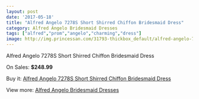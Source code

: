 ```yaml
---
layout: post
date: '2017-05-18'
title: "Alfred Angelo 7278S Short Shirred Chiffon Bridesmaid Dress"
category: Alfred Angelo Bridesmaid Dresses
tags: ["alfred","prom","angelo","charming","dress"]
image: http://img.princessan.com/31793-thickbox_default/alfred-angelo-7278s-short-shirred-chiffon-bridesmaid-dress.jpg
---
```

Alfred Angelo 7278S Short Shirred Chiffon Bridesmaid Dress

On Sales: **$248.99**
<a href="https://www.princessan.com/en/14474-alfred-angelo-7278s-short-shirred-chiffon-bridesmaid-dress.html"><amp-img layout="responsive" width="600" height="600" src="//img.princessan.com/31793-thickbox_default/alfred-angelo-7278s-short-shirred-chiffon-bridesmaid-dress.jpg" alt="Alfred Angelo 7278S Short Shirred Chiffon Bridesmaid Dress 0" /></a>
<a href="https://www.princessan.com/en/14474-alfred-angelo-7278s-short-shirred-chiffon-bridesmaid-dress.html"><amp-img layout="responsive" width="600" height="600" src="//img.princessan.com/31797-thickbox_default/alfred-angelo-7278s-short-shirred-chiffon-bridesmaid-dress.jpg" alt="Alfred Angelo 7278S Short Shirred Chiffon Bridesmaid Dress 1" /></a>
<a href="https://www.princessan.com/en/14474-alfred-angelo-7278s-short-shirred-chiffon-bridesmaid-dress.html"><amp-img layout="responsive" width="600" height="600" src="//img.princessan.com/31796-thickbox_default/alfred-angelo-7278s-short-shirred-chiffon-bridesmaid-dress.jpg" alt="Alfred Angelo 7278S Short Shirred Chiffon Bridesmaid Dress 2" /></a>
<a href="https://www.princessan.com/en/14474-alfred-angelo-7278s-short-shirred-chiffon-bridesmaid-dress.html"><amp-img layout="responsive" width="600" height="600" src="//img.princessan.com/31795-thickbox_default/alfred-angelo-7278s-short-shirred-chiffon-bridesmaid-dress.jpg" alt="Alfred Angelo 7278S Short Shirred Chiffon Bridesmaid Dress 3" /></a>
<a href="https://www.princessan.com/en/14474-alfred-angelo-7278s-short-shirred-chiffon-bridesmaid-dress.html"><amp-img layout="responsive" width="600" height="600" src="//img.princessan.com/31794-thickbox_default/alfred-angelo-7278s-short-shirred-chiffon-bridesmaid-dress.jpg" alt="Alfred Angelo 7278S Short Shirred Chiffon Bridesmaid Dress 4" /></a>

Buy it: [Alfred Angelo 7278S Short Shirred Chiffon Bridesmaid Dress](https://www.princessan.com/en/14474-alfred-angelo-7278s-short-shirred-chiffon-bridesmaid-dress.html "Alfred Angelo 7278S Short Shirred Chiffon Bridesmaid Dress")

View more: [Alfred Angelo Bridesmaid Dresses](https://www.princessan.com/en/106- "Alfred Angelo Bridesmaid Dresses")